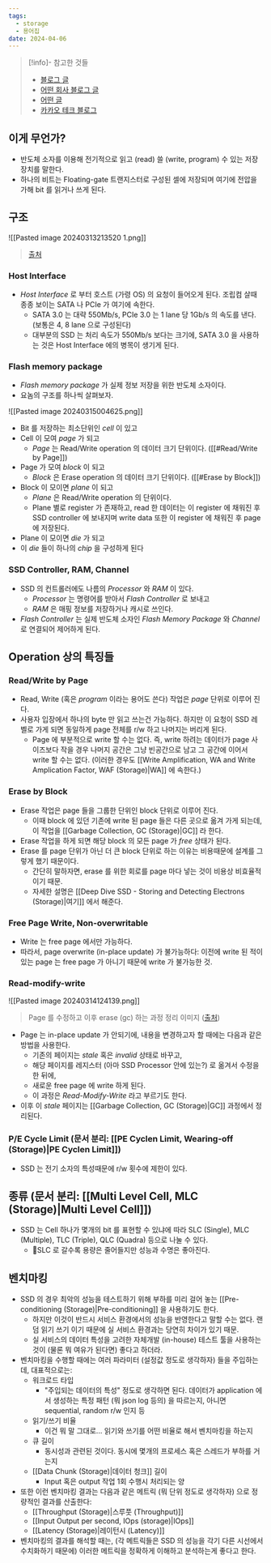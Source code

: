 ```yaml
---
tags:
  - storage
  - 용어집
date: 2024-04-06
---
```

> [!info]- 참고한 것들
> - [블로그 글](https://metar.tistory.com/entry/NAND-flash%EB%9E%80-%EB%AC%B4%EC%97%87%EC%9D%B8%EA%B0%80)
> - [어떤 회사 블로그 글](https://www.tuxera.com/blog/what-is-write-amplification-why-is-it-bad-what-causes-it/)
> - [어떤 글](https://codecapsule.com/2014/02/12/coding-for-ssds-part-2-architecture-of-an-ssd-and-benchmarking/)
> - [카카오 테크 블로그](https://tech.kakao.com/2016/07/14/coding-for-ssd-part-2)

## 이게 무언가?

- 반도체 소자를 이용해 전기적으로 읽고 (read) 쓸 (write, program) 수 있는 저장장치를 말한다.
- 하나의 비트는 Floating-gate 트랜지스터로 구성된 셀에 저장되며 여기에 전압을 가해 bit 를 읽거나 쓰게 된다.

## 구조

![[Pasted image 20240313213520 1.png]]
> [출처](https://tech.kakao.com/2016/07/14/coding-for-ssd-part-2)

### Host Interface

- *Host Interface* 로 부터 호스트 (가령 OS) 의 요청이 들어오게 된다. 조립컴 살때 종종 보이는 SATA 나 PCIe 가 여기에 속한다.
	- SATA 3.0 는 대략 550Mb/s, PCIe 3.0 는 1 lane 당 1Gb/s 의 속도를 낸다. (보통은 4, 8 lane 으로 구성된다)
	- 대부분의 SSD 는 처리 속도가 550Mb/s 보다는 크기에, SATA 3.0 을 사용하는 것은 Host Interface 에의 병목이 생기게 된다.

### Flash memory package

- *Flash memory package* 가 실제 정보 저장을 위한 반도체 소자이다.
- 요놈의 구조를 하나씩 살펴보자.

![[Pasted image 20240315004625.png]]

- Bit 를 저장하는 최소단위인 *cell* 이 있고
- Cell 이 모여 *page* 가 되고
	- *Page* 는 Read/Write operation 의 데이터 크기 단위이다. ([[#Read/Write by Page]])
- Page 가 모여 *block* 이 되고
	- *Block* 은 Erase operation 의 데이터 크기 단위이다. ([[#Erase by Block]])
- Block 이 모이면 *plane* 이 되고
	- *Plane* 은 Read/Write operation 의 단위이다.
	- Plane 별로 register 가 존재하고, read 한 데이터는 이 register 에 채워진 후 SSD controller 에 보내지며 write data 또한 이 register 에 채워진 후 page 에 저장된다.
- Plane 이 모이면 *die* 가 되고
- 이 *die* 들이 하나의 *chip* 을 구성하게 된다

### SSD Controller, RAM, Channel

- SSD 의 컨트롤러에도 나름의 *Processor* 와 *RAM* 이 있다.
	- *Processor* 는 명령어를 받아서 *Flash Controller* 로 보내고
	- *RAM* 은 매핑 정보를 저장하거나 캐시로 쓰인다.
- *Flash Controller* 는 실제 반도체 소자인 *Flash Memory Package* 와 *Channel* 로 연결되어 제어하게 된다.

## Operation 상의 특징들

### Read/Write by Page

- Read, Write (혹은 *program* 이라는 용어도 쓴다) 작업은 *page* 단위로 이루어 진다.
- 사용자 입장에서 하나의 byte 만 읽고 쓰는건 가능하다. 하지만 이 요청이 SSD 레벨로 가게 되면 동일하게 page 전체를 r/w 하고 나머지는 버리게 된다.
	- Page 에 부분적으로 write 할 수는 없다. 즉, write 하려는 데이터가 page 사이즈보다 작을 경우 나머지 공간은 그냥 빈공간으로 남고 그 공간에 이어서 write 할 수는 없다. (이러한 경우도 [[Write Amplification, WA and Write Amplication Factor, WAF (Storage)|WA]] 에 속한다.)

### Erase by Block

- Erase 작업은 page 들을 그룹한 단위인 block 단위로 이루어 진다.
	- 이때 block 에 있던 기존에 write 된 page 들은 다른 곳으로 옮겨 가게 되는데, 이 작업을 [[Garbage Collection, GC (Storage)|GC]] 라 한다.
- Erase 작업을 하게 되면 해당 block 의 모든 page 가 *free* 상태가 된다.
- Erase 를 page 단위가 아닌 더 큰 block 단위로 하는 이유는 비용때문에 설계를 그렇게 했기 때문이다.
	- 간단히 말하자면, erase 를 위한 회로를 page 마다 넣는 것이 비용상 비효율적이기 때문.
	- 자세한 설명은 [[Deep Dive SSD - Storing and Detecting Electrons (Storage)|여기]] 에서 해준다.

### Free Page Write, Non-overwritable

- Write 는 free page 에서만 가능하다.
- 따라서, page overwrite (in-place update) 가 불가능하다: 이전에 write 된 적이 있는 page 는 free page 가 아니기 때문에 write 가 불가능한 것.

### Read-modify-write

![[Pasted image 20240314124139.png]]
> Page 를 수정하고 이후 erase (gc) 하는 과정 정리 이미지 ([출처](https://codecapsule.com/2014/02/12/coding-for-ssds-part-3-pages-blocks-and-the-flash-translation-layer/))

- Page 는 in-place update 가 안되기에, 내용을 변경하고자 할 때에는 다음과 같은 방법을 사용한다.
	- 기존의 페이지는 *stale* 혹은 *invalid* 상태로 바꾸고,
	- 해당 페이지를 레지스터 (아마 SSD Processor 안에 있는?) 로 옮겨서 수정을 한 뒤에,
	- 새로운 free page 에 write 하게 된다.
	- 이 과정은 *Read-Modify-Write* 라고 부르기도 한다.
- 이후 이 *stale* 페이지는 [[Garbage Collection, GC (Storage)|GC]] 과정에서 정리된다.

### P/E Cycle Limit (문서 분리: [[PE Cyclen Limit, Wearing-off (Storage)|PE Cyclen Limit]])

- SSD 는 전기 소자의 특성때문에 r/w 횟수에 제한이 있다.

## 종류 (문서 분리: [[Multi Level Cell, MLC (Storage)|Multi Level Cell]])

- SSD 는 Cell 하나가 몇개의 bit 를 표현할 수 있냐에 따라 SLC (Single), MLC (Multiple), TLC (Triple), QLC (Quadra) 등으로 나눌 수 있다.
	- SLC 로 갈수록 용량은 줄어들지만 성능과 수명은 좋아진다.

## 벤치마킹

- SSD 의 경우 최악의 성능을 테스트하기 위해 부하를 미리 걸어 놓는 [[Pre-conditioning (Storage)|Pre-conditioning]] 을 사용하기도 한다.
	- 하지만 이것이 반드시 서비스 환경에서의 성능을 반영한다고 말할 수는 없다. 랜덤 읽기 쓰기 이기 때문에 실 서비스 환경과는 당연히 차이가 있기 때문.
	- 실 서비스의 데이터 특성을 고려한 자체개발 (in-house) 테스트 툴을 사용하는 것이 (물론 뭐 여유가 된다면) 좋다고 하더라.
- 벤치마킹을 수행할 때에는 여러 파라미터 (설정값 정도로 생각하자) 들을 주입하는데, 대표적으로는:
	- 워크로드 타입
		- "주입되는 데이터의 특성" 정도로 생각하면 된다. 데이터가 application 에서 생성하는 특정 패턴 (뭐 json log 등의) 을 따르는지, 아니면 sequential, random r/w 인지 등
	- 읽기/쓰기 비율
		- 이건 뭐 말 그대로... 읽기와 쓰기를 어떤 비율로 해서 벤치마킹을 하는지
	- 큐 길이
		- 동시성과 관련된 것이다. 동시에 몇개의 프로세스 혹은 스레드가 부하를 거는지
	- [[Data Chunk (Storage)|데이터 청크]] 길이
		- Input 혹은 output 작업 1회 수행시 처리되는 양
- 또한 이런 벤치마킹 결과는 다음과 같은 메트릭 (뭐 단위 정도로 생각하자) 으로 정량적인 결과를 산출한다:
	- [[Throughput (Storage)|스루풋 (Throughput)]]
	- [[Input Output per second, IOps (storage)|IOps]]
	- [[Latency (Storage)|레이턴시 (Latency)]]
- 벤치마킹의 결과를 해석할 때는, (각 메트릭들은 SSD 의 성능을 각기 다른 시선에서 수치화하기 때문에) 이러한 메트릭을 정확하게 이해하고 분석하는게 좋다고 한다.